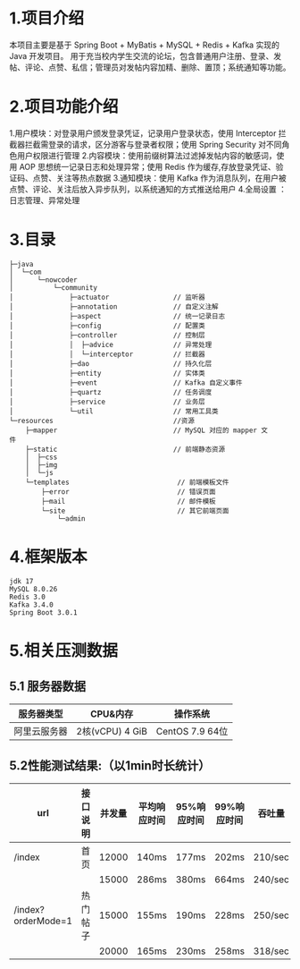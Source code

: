 # 1.项目介绍

本项目主要是基于 Spring Boot + MyBatis + MySQL + Redis  + Kafka 实现的 Java 开发项目。
用于充当校内学生交流的论坛，包含普通用户注册、登录、发帖、评论、点赞、私信；管理员对发帖内容加精、删除、置顶；系统通知等功能。

# 2.项目功能介绍

1.用户模块：对登录用户颁发登录凭证，记录用户登录状态，使用 Interceptor 拦截器拦截需登录的请求，区分游客与登录者权限；使用 Spring Security 对不同角色用户权限进行管理
2.内容模块：使用前缀树算法过滤掉发帖内容的敏感词，使用 AOP 思想统一记录日志和处理异常；使用 Redis 作为缓存,存放登录凭证、验证码、点赞、关注等热点数据
3.通知模块：使用 Kafka 作为消息队列，在用户被点赞、评论、关注后放入异步队列，以系统通知的方式推送给用户
4.全局设置 ：日志管理、异常处理

# 3.目录

```
├─java                      
│  └─com
│      └─nowcoder
│          └─community               
│              ├─actuator                // 监听器
│              ├─annotation              // 自定义注解     
│              ├─aspect                  // 统一记录日志
│              ├─config                  // 配置类
│              ├─controller              // 控制层
│              │  ├─advice               // 异常处理
│              │  └─interceptor          // 拦截器
│              ├─dao                     // 持久化层
│              ├─entity                  // 实体类
│              ├─event                   // Kafka 自定义事件
│              ├─quartz                  // 任务调度
│              ├─service                 // 业务层
│              └─util                    // 常用工具类
└─resources                              //资源
    ├─mapper                             // MySQL 对应的 mapper 文件                                
    ├─static                             // 前端静态资源
    │  ├─css                            
    │  ├─img
    │  └─js
    └─templates                           // 前端模板文件
        ├─error                           // 错误页面
        ├─mail                            // 邮件模板
        └─site                            // 其它前端页面
            └─admin
```



# 4.框架版本

```
jdk 17
MySQL 8.0.26
Redis 3.0
Kafka 3.4.0
Spring Boot 3.0.1

```
# 5.相关压测数据

## 5.1 服务器数据

| 服务器类型 | CPU&内存 | 操作系统 |
| --- | --- | --- |
| 阿里云服务器 | 2核(vCPU) 4 GiB | CentOS 7.9 64位 |

## 5.2性能测试结果:（以1min时长统计）

| url | 接口说明 | 并发量 | 平均响应时间 | 95%响应时间 | 99%响应时间 | 吞吐量 | CPU占用率 |
| --- | --- | --- | --- | --- | --- | --- | --- |
| /index | 首页  | 12000 | 140ms | 177ms | 202ms | 210/sec | 62% |
|     |     | 15000 | 286ms | 380ms | 664ms | 240/sec | 70% |
| /index?orderMode=1 | 热门帖子 | 15000 | 155ms | 190ms | 228ms | 250/sec | 60% |
|     |     | 20000 | 165ms | 230ms | 258ms | 318/sec | 70% |





